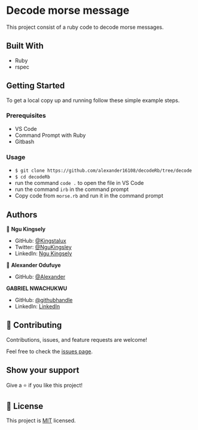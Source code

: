 # Decode morse message

This project consist of a ruby code to decode morse messages.

## Built With

- Ruby
- rspec


## Getting Started

To get a local copy up and running follow these simple example steps.

### Prerequisites

- VS Code
- Command Prompt with Ruby
- Gitbash


### Usage
- `$ git clone https://github.com/alexander16108/decodeRb/tree/decode`
- `$ cd decodeRb`
- run the command `code .` to open the file in VS Code
- run the command `irb` in the command prompt
- Copy code from `morse.rb` and run it in the command prompt

## Authors

👤 **Ngu Kingsely**

- GitHub: [@Kingstalux](https://github.com/Kingstalux)
- Twitter: [@NguKingsley](https://twitter.com/NguKingsley)
- LinkedIn: [Ngu Kingsely](https://www.linkedin.com/in/ngu-kingsely-junior-cho-974b60136/)

👤 **Alexander Odufuye**

- GitHub: [@Alexander](https://github.com/AlexanderMayowa)


**GABRIEL NWACHUKWU**

- GitHub: [@githubhandle](https://github.com/gabrielcoder247)
- LinkedIn: [LinkedIn](https://www.linkedin.com/in/gabriel-nwachukwu-209613173/)

## 🤝 Contributing

Contributions, issues, and feature requests are welcome!

Feel free to check the [issues page](https://github.com/alexander16108/decodeRb/tree/decode/issues).

## Show your support

Give a ⭐️ if you like this project!


## 📝 License

This project is [MIT](./MIT.md) licensed.
